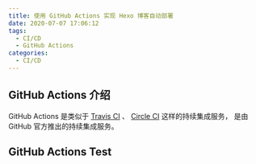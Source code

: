 ```yaml
---
title: 使用 GitHub Actions 实现 Hexo 博客自动部署
date: 2020-07-07 17:06:12
tags: 
  - CI/CD
  - GitHub Actions
categories:
  - CI/CD
---
```



## GitHub Actions 介绍

GitHub Actions 是类似于 [Travis CI](https://travis-ci.org/) 、 [Circle CI](https://circleci.com/) 这样的持续集成服务， 是由 GitHub 官方推出的持续集成服务。



## GitHub Actions Test


